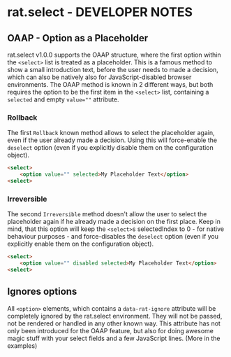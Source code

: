 rat.select - DEVELOPER NOTES
============================

OAAP - Option as a Placeholder
------------------------------

rat.select v1.0.0 supports the OAAP structure, where the first option within the `<select>` list 
is treated as a placeholder. This is a famous method to show a small introduction text, before the 
user needs to made a decision, which can also be natively also for JavaScript-disabled browser 
environments. The OAAP method is known in 2 different ways, but both requires the option to be the 
first item in the `<select>` list, containing a `selected` and empty `value=""` attribute.


### Rollback

The first `Rollback` known method allows to select the placeholder again, even if the user already 
made a decision. Using this will force-enable the `deselect` option (even if you explicitly disable 
them on the configuration object).

```html
<select>
    <option value="" selected>My Placeholder Text</option>
<select>
```


### Irreversible

The second `Irreversible` method doesn't allow the user to select the placeholder again if he 
already made a decision on the first place. Keep in mind, that this option will keep the `<select>`s 
selectedIndex to 0 - for native behaviour purposes - and force-disables the `deselect` option (even 
if you explicitly enable them on the configuration object).

```html
<select>
    <option value="" disabled selected>My Placeholder Text</option>
<select>
```


Ignores options
---------------

All `<option>` elements, which contains a `data-rat-ignore` attribute will be completely ignored by 
the rat.select environment. They will not be passed, not be rendered or handled in any other known 
way. This attribute has not only been introduced for the OAAP feature, but also for doing awesome 
magic stuff with your select fields and a few JavaScript lines. (More in the examples)
